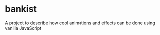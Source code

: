 # bankist
A project to describe how cool animations and effects can be done using vanilla JavaScript
